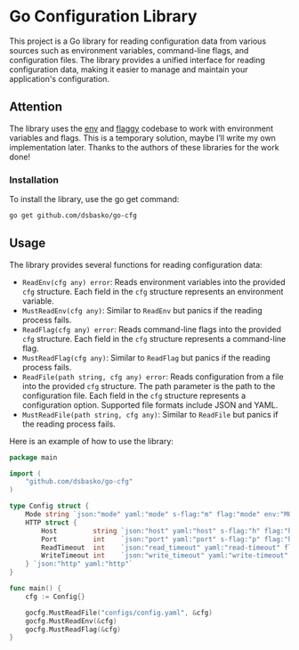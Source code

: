 # Go Configuration Library
This project is a Go library for reading configuration data from various sources such as environment variables, command-line flags, and configuration files. The library provides a unified interface for reading configuration data, making it easier to manage and maintain your application's configuration.  

## Attention
The library uses the [env](github.com/caarlos0/env) and [flaggy](github.com/integrii/flaggy) codebase to work with environment variables and flags. This is a temporary solution, maybe I’ll write my own implementation later. Thanks to the authors of these libraries for the work done!

### Installation
To install the library, use the go get command:
```bash
go get github.com/dsbasko/go-cfg
```

## Usage
The library provides several functions for reading configuration data: 

- `ReadEnv(cfg any) error`: Reads environment variables into the provided `cfg` structure. Each field in the `cfg` structure represents an environment variable.  
- `MustReadEnv(cfg any)`: Similar to `ReadEnv` but panics if the reading process fails.  
- `ReadFlag(cfg any) error`: Reads command-line flags into the provided `cfg` structure. Each field in the `cfg` structure represents a command-line flag.  
- `MustReadFlag(cfg any)`: Similar to `ReadFlag` but panics if the reading process fails.  
- `ReadFile(path string, cfg any) error`: Reads configuration from a file into the provided `cfg` structure. The path parameter is the path to the configuration file. Each field in the `cfg` structure represents a configuration option. Supported file formats include JSON and YAML.
- `MustReadFile(path string, cfg any)`: Similar to `ReadFile` but panics if the reading process fails.

Here is an example of how to use the library:

```go
package main

import (
	"github.com/dsbasko/go-cfg"
)

type Config struct {
	Mode string `json:"mode" yaml:"mode" s-flag:"m" flag:"mode" env:"MODE" description:"mode of the application (dev|prod)"`
	HTTP struct {
		Host         string `json:"host" yaml:"host" s-flag:"h" flag:"http-host" env:"HTTP_HOST"`
		Port         int    `json:"port" yaml:"port" s-flag:"p" flag:"http-port" env:"HTTP_PORT"`
		ReadTimeout  int    `json:"read_timeout" yaml:"read-timeout" flag:"http-read-timeout" env:"HTTP_READ_TIMEOUT"`
		WriteTimeout int    `json:"write_timeout" yaml:"write-timeout" flag:"http-write-timeout" env:"HTTP_WRITE_TIMEOUT"`
	} `json:"http" yaml:"http"`
}

func main() {
	cfg := Config{}

	gocfg.MustReadFile("configs/config.yaml", &cfg)
	gocfg.MustReadEnv(&cfg)
	gocfg.MustReadFlag(&cfg)
}
```


